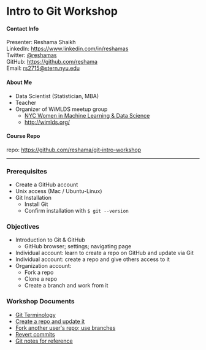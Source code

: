 # Intro to Git Workshop

#### Contact Info
Presenter:  Reshama Shaikh  
LinkedIn:  https://www.linkedin.com/in/reshamas   
Twitter:  [@reshamas](https://twitter.com/reshamas)  
GitHub:  https://github.com/reshama  
Email:   rs2715@stern.nyu.edu  

#### About Me
* Data Scientist (Statistician, MBA)
* Teacher
* Organizer of WiMLDS meetup group
     - [NYC Women in Machine Learning & Data Science](http://www.meetup.com/NYC-Women-in-Machine-Learning-Data-Science/)
     - http://wimlds.org/

#### Course Repo
repo:  https://github.com/reshama/git-intro-workshop  

---

### Prerequisites
* Create a GitHub account
* Unix access (Mac / Ubuntu-Linux)
* Git Installation
  - Install Git
  - Confirm installation with `$ git --version`

### Objectives
* Introduction to Git & GitHub
     * GitHub browser; settings; navigating page
* Individual account:  learn to create a repo on GitHub and update via Git
* Individual account:  create a repo and give others access to it
* Organization account:  
     - Fork a repo
     - Clone a repo 
     - Create a branch and work from it 

### Workshop Documents
- [Git Terminology](git_0_intro.md)
- [Create a repo and update it](git_1_create_repo_update.md)
- [Fork another user's repo; use branches](git_2_fork_branch.md)
- [Revert commits](git_3_revert_commit.md)
- [Git notes for reference](git_4_reference_notes.md)
